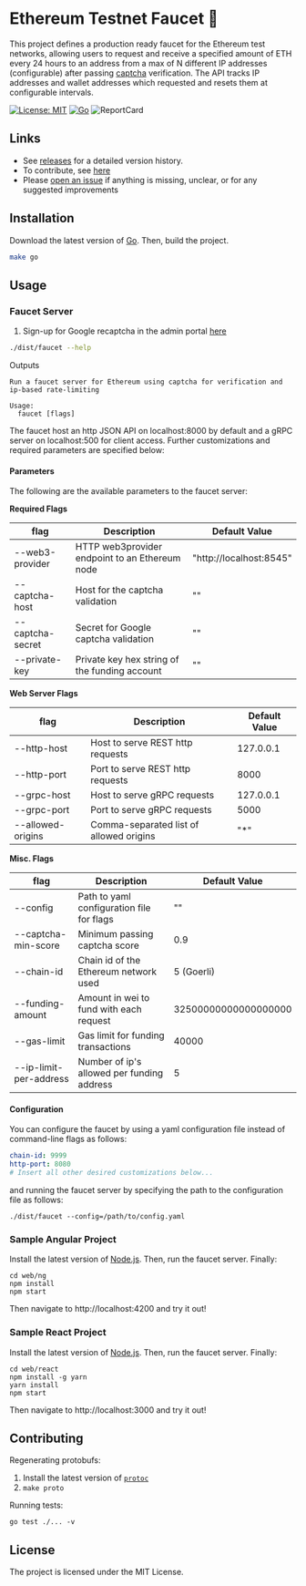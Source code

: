 # Ethereum Testnet Faucet 🚿

This project defines a production ready faucet for the Ethereum test networks, allowing users to request and receive a specified amount of ETH every 24 hours to an address from a max of N different IP addresses (configurable) after passing [captcha]() verification. The API tracks IP addresses and wallet addresses which requested and resets them at configurable intervals.

[![License: MIT](https://img.shields.io/badge/License-MIT-yellow.svg)](https://opensource.org/licenses/MIT) [![Go](https://github.com/rauljordan/eth-faucet/actions/workflows/go.yml/badge.svg)](https://github.com/rauljordan/eth-faucet/actions/workflows/go.yml) ![ReportCard](https://goreportcard.com/badge/github.com/rauljordan/eth-faucet)


## Links

- See [releases](https://github.com/rauljordan/eth-faucet/releases) for a detailed version history.
- To contribute, see [here](#contributing)
- Please [open an issue](https://github.com/rauljordan/eth-faucet/issues/new) if anything is missing, unclear, or for any suggested improvements

## Installation

Download the latest version of [Go](https://golang.org/dl/). Then, build the project.

```bash
make go
```

## Usage

### Faucet Server

1. Sign-up for Google recaptcha in the admin portal [here](http://www.google.com/recaptcha/admin)

```bash
./dist/faucet --help
```

Outputs

```
Run a faucet server for Ethereum using captcha for verification and ip-based rate-limiting

Usage:
  faucet [flags]
```

The faucet host an http JSON API on localhost:8000 by default and a gRPC server on localhost:500 for client access. Further customizations and required parameters are specified below:

#### Parameters

The following are the available parameters to the faucet server:

**Required Flags**

| flag   | Description                                 | Default Value
| ------ | ------------------------------------------- | ------------- |
| --web3-provider | HTTP web3provider endpoint to an Ethereum node | "http://localhost:8545" | Yes
| --captcha-host |  Host for the captcha validation    | "" 
| --captcha-secret | Secret for Google captcha validation | ""
| --private-key | Private key hex string of the funding account | ""

**Web Server Flags**

| flag   | Description                                 | Default Value
| ------ | ------------------------------------------- | -------------
| --http-host | Host to serve REST http requests | 127.0.0.1
| --http-port | Port to serve REST http requests | 8000
| --grpc-host | Host to serve gRPC requests | 127.0.0.1
| --grpc-port | Port to serve gRPC requests | 5000
| --allowed-origins | Comma-separated list of allowed origins | "*"

**Misc. Flags**

| flag   | Description                                 | Default Value
| ------ | ------------------------------------------- | -------------
| --config | Path to yaml configuration file for flags | ""
| --captcha-min-score | Minimum passing captcha score | 0.9
| --chain-id | Chain id of the Ethereum network used | 5 (Goerli)
| --funding-amount | Amount in wei to fund with each request | 32500000000000000000
| --gas-limit | Gas limit for funding transactions | 40000
| --ip-limit-per-address | Number of ip's allowed per funding address | 5


#### Configuration

You can configure the faucet by using a yaml configuration file instead of command-line flags as follows:

```yaml
chain-id: 9999
http-port: 8080
# Insert all other desired customizations below...
```

and running the faucet server by specifying the path to the configuration file as follows:

```
./dist/faucet --config=/path/to/config.yaml
```

### Sample Angular Project

Install the latest version of [Node.js](https://nodejs.org/en/download/). Then, run the faucet server. Finally:

```
cd web/ng
npm install
npm start
```

Then navigate to http://localhost:4200 and try it out!

### Sample React Project

Install the latest version of [Node.js](https://nodejs.org/en/download/). Then, run the faucet server. Finally:

```
cd web/react
npm install -g yarn
yarn install
npm start
```

Then navigate to http://localhost:3000 and try it out!

## Contributing

Regenerating protobufs:

1. Install the latest version of [`protoc`](https://grpc.io/docs/protoc-installation/)
2. `make proto`

Running tests:

```
go test ./... -v
```

## License

The project is licensed under the MIT License.